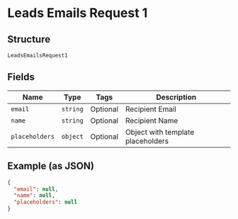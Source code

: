 
# Leads Emails Request 1

## Structure

`LeadsEmailsRequest1`

## Fields

| Name | Type | Tags | Description |
|  --- | --- | --- | --- |
| `email` | `string` | Optional | Recipient Email |
| `name` | `string` | Optional | Recipient Name |
| `placeholders` | `object` | Optional | Object with template placeholders |

## Example (as JSON)

```json
{
  "email": null,
  "name": null,
  "placeholders": null
}
```

